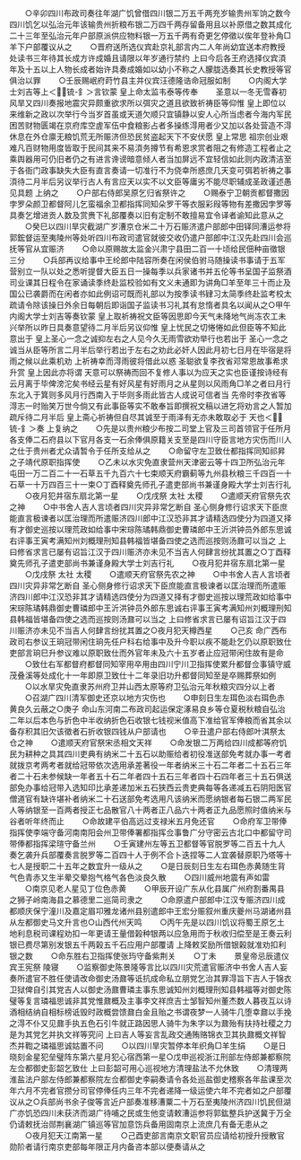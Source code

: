<!-- { "loadSidebar": true } -->
　　○辛卯四川布政司奏往年湖广饥曾借四川银二万五千两充岁输贵州军饷之数今四川饥乞以弘治元年该输贵州折粮布银二万四千两存留备用且以补原借之数其成化二十三年至弘治元年户部原派供应物料银一万五千两有奇更乞停徵以俟年登补角□羊下户部覆议从之
　　○晋府送所选仪宾赴京礼部言内二人年尚幼宜送本府教授处读书三年待其长成方许成婚且请限以年岁通行禁约  上曰今后各王府选择仪宾湏年及十五以上人物长成者始许具奏成婚如以幼小不称之人朦胧选奏其长史教授等官俱治以罪
　　○壬辰赐岷府莳竹县主并仪宾汪德隆诰命冠服如制
　　○内阁大学士刘吉等上＜锍-釒＞言钦蒙  皇上命太监韦泰等传奉
　　圣意以一冬无雪春初风旱又四川奏报地震灾异颇重欲求所以弭灾之道且欲致祈祷臣等仰惟  皇上即位以来维新之政以次举行今当岁首虽或天道欠顺只宜镇静以安人心所当虑者今海内军民困苦财物匮竭在京府库空虗军伍中食粮影占者多操练淂用者少又加以各处营造不淂休息在外仓廪无粮饥荒无所赈济但恐民贫盗起天下不安伏愿  皇上常思  祖宗创业艰难凡百财物用度皆取于民间其来不易湏务撙节有希恩求赏者阻之有修造工程者止之乘舆器用可仍旧者仍之有进言谗谤暗意倾人者当加屏远不宜轻信如此则内政清洁至于各衙门政事缺失大臣有直言奏请一切准行不为侥幸所惑庶几天变可弭若祈祷之事湏待二月半后另议举行古人有言应天以实不以文臣等庸劣不能尽职辅成圣政谨述愚见具题  上纳之
　　○户部右侍郎吴原乞归省祭许之
　　○赐泰宁卫朝贡都督撒因孛罗朵颜卫都督阿儿乞蛮福余卫都指挥同知朵罗干等衣服彩叚等物有差撒因孛罗等具奏乞增进贡人数及赏赉下礼部覆奏以旧有定制不敢擅易宜令译者谕知此意从之
　　○癸巳以四川旱灾截湖广岁漕京仓米二十万石赈济遣户部郎中田铎同漕运参将郭鋐督运至夷陵州等处听四川布政司遣官就彼交收仍遣户部郎中江汉先赴四川会巡抚等官从宜赈济
　　○命以原赐故太监金兴肃宁县田二百一十顷给民佃种亩徵银三分
　　○兵部再议给事中王纶郎中陆容所奏在闲侯伯驸马随操读书事请于五军营别立一队以处之悉听提督大臣五日一操每季以兵家诸书并五伦等书呈国子监祭酒司业课其日程令在家诵读季终赴监校验如有文义未通即为讲角□羊至年三十而止及国公已袭爵而在闲者亦如此例诏可既而礼部以为按季读书肄习太简季终赴监考校太疏请令除该操日外余日每朝后即诣国子监读书习礼其有怠惰者具名以闻从之○甲午内阁大学士刘吉等奏钦蒙  皇上取祈祷祝文臣等因思即今天气未降地气尚冻农工未兴举所以昨日具奏意望待二月半后另议仰惟  皇上忧民之切惓惓如此但臣等不知此意出于  皇上圣心一念之诚抑左右之人见今久无雨雪欲劝举行也若出于  圣心一念之诚当从臣等所言二月半后举行若出于左右之劝此必奸人因此月初七日月在毕宿是将雨之候以此乘机劝  上祈祷幸而淂雨彼将借此以惑  圣聪欲复李孜省邓常恩故事希求升赏  皇上因此亦将谓  天意可以祭祷而回不复修人事以为应天之实也臣谨按诗经有云月离于毕俾滂沱矣书经云星有好风星有好雨月之从星则以风雨角□羊之者曰月行东北入于箕则多风月行西南入于毕则多雨此皆古人成说可信者当  先帝时李孜省等淂志一时贻笑万世今倘又有此事臣等实不敢奉旨即撰祝文稿以进乞将劝言之人暂加疏斥待二月半后  皇上斋心祈祷但自尽其诚至于雨泽有无亦未敢取必于  天也＜锍-釒＞奏  上复纳之
　　○先是以贵州粮少布按二司堂上官及三司首领官于任所月各支俸二石府县以下官月各支一石余俸俱原籍关支至是四川守臣言地方灾伤而川人之仕于贵州者尤众请暂令于任所支给从之
　　○命留守左卫致仕都指挥同知祁昇之子靖代原职指挥使
　　○乙未以水灾免直隶营州天津密云等十四卫所弘治元年屯田一万二百二十一石草五千九百六十七束顺天府霸蓟等九州县秋粮三千四百一十石草一十万四百三十一束○丁酉释奠先师孔子遣吏部尚书兼谨身殿大学士刘吉行礼
　　○夜月犯井宿东扇北第一星
　　○戊戌祭  太社  太稷
　　○遣顺天府官祭先农之神
　　○中书舍人吉人言顷者四川灾异非常乞断自  圣心侧身修行诏求天下臣庶能直言极谏者以匡治理而所遣赈济四川郎中江汉恐非其才请精选四使分为四道又择有才御史巡按以理荒政如给事中宋琮陈璚韩鼎御史曹璘郎中王沂洪钟员外郎东思诚右评事王寅考满知州刘概理刑知县韩福皆堪备四使之选而巡按则汤鼐可以当之  上曰修省求言已屡有诏旨江汉于四川赈济亦未见不当吉人何肆言纷扰其置之○丁酉释奠先师孔子遣吏部尚书兼谨身殿大学士刘吉行礼
　　○夜月犯井宿东扇北第一星
　　○戊戌祭  太社  太稷
　　○遣顺天府官祭先农之神
　　○中书舍人吉人言顷者四川灾异非常乞断自  圣心侧身修行诏求天下臣庶能直言极谏者以匡治理而所遣赈济四川郎中江汉恐非其才请精选四使分为四道又择有才御史巡按以理荒政如给事中宋琮陈璚韩鼎御史曹璘郎中王沂洪钟员外郎东思诚右评事王寅考满知州刘概理刑知县韩福皆堪备四使之选而巡按则汤鼐可以当之  上曰修省求言已屡有诏旨江汉于四川赈济亦未见不当吉人何肆言纷扰其置之○夜月犯天樽西星
　　○己亥  命广西布政司右参议王珦冠带闲住珦先任户科右给事中及升今职以疾不能赴乞仍以原职致仕吏部言珦巳升参议难以原职致仕而外官年未及六十五岁者止应冠带闲住故有是命
　　○致仕右军都督府都督同知宰用卒用由四川宁川卫指挥使累升都督佥事镇守威茂叠溪等处成化十一年即原卫致仕十二年录旧功升都督同知至是卒赐葬祭如例
　　○以水旱灾免直隶苏州府卫并山西太原等府卫弘治元年秋粮灾四分以上者
　　○召湖广四川清军御史还京以地方灾伤也
　　○申刻日生左珥色淡右珥色赤黄良久云蔽之○庚子  命山东河南二布政司起运保定涿易良乡等仓夏税秋粮自弘治二年以后本色与折色中半收纳折色石收银七钱视米值高下准给官军俸粮而省其余以备存积其旧欠该徵者石折收银四钱从户部请也
　　○辛丑遣户部右侍郎叶淇祭太仓之神
　　○遣顺天府官祭宋丞相文天祥
　　○命发银二万两给四川成都等府饥民为耕种之具其四川吏典有纳米二十五石以助赈给者初役准送部免考就办事一考者就拨京考两考者就给冠带依次选用承差著役一年者纳米三十石二年者二十五石三年者二十石未参候缺一年者五十石二年者四十五石三年者四十石四年者三十五石俱送部免办事给冠带入选知印比承差递加米五石狭西云贵吏典每等各递减五石阴阳医官僧道官有缺许堪补者纳米二十石送部免考选用凡该纳米而愿纳银者每石银二两军民人等纳银至一百两者授正七品散官八十两者正八品六十两者正九品愿照时值纳米与谷者听年终而止
　　○命故建平伯高远过支禄米五月免还官
　　○命府军卫带俸指挥使李端守备河南南阳会州卫带俸署都指挥佥事鲁广分守密云古北口中都留守司带俸都指挥梁瑄守备兰州
　　○壬寅建州左等五卫都督等官脱罗等二百五十九人奏乞袭升兵部覆奏言脱罗等二百四十人于例不合卜迭捏等二人宜袭替原职乃塔等十七人是授职二十五年之数宜升一级从之
　　○是日辰刻日生左右珥色赤黄随生背气色青赤又生半晕交晕抱气格气各色淡良久散
　　○四川威州地震有声如雷
　　○南京见老人星见丁位色赤黄
　　○甲辰开设广东从化县属广州府割番禺县之狮子岭南海县之慕德里二巡简司隶之
　　○命原遣户部郎中江汉专赈济四川成都顺庆保宁潼川及嘉定眉卭雅龙诸州县别遣郎中王宏分赈叙州重庆夔州马湖诸州县从左都御史马文升言也○山西代州天鸣
　　○丙午先是以四川饥议将蜀王原乞土地利息税司课程劝扣一年更请王量借榖种银两以应急用而于秋收归偿至是王奏云利银已费尽第别发银五千两榖五千石应用户部覆请  上降敕奖励所借银榖就准劝扣利银之数
　　○命东胜右卫指挥使张玙守备紫荆关
　　○丁未
　　景皇帝忌辰遣仪宾王宪祭  陵寝
　　○监察御史陈景隆等言比以四川灾荒遣官赈济中书舍人吉人妄奏所遣官不胜任使请改命御史汤鼐等诋抗成命私立朋党乞治其罪淂旨下吉人于锦衣卫狱俾自引其党吉人以御史汤鼐曹璘主事东思诚知州刘概理刑知县韩福等对御史陈璧等复言璘福思诚非其党惟鼐概及主事李文祥庶吉士邹智知州董杰数人暮夜互以诗酒相结纳自相标榜诋毁时政概尝馈鼐白金且贻之书谓夜梦一人骑牛几堕幸鼐以手挽之淂不仆又见鼐手执五色石引牛就正路因思人骑牛为朱字以为鼐殆有扶持社稷之力是为其党乞并执文祥等究问  上曰吉人等妄言乱政交通贿赂锦衣卫其执鼐概文祥智杰并鞫之璘福思诚姑置不问
　　○以四川旱灾暂停本年织角□羊生绢
　　○是日晓刻金星犯垒璧阵东第六星月犯心宿西第一星○戊申巡视浙江刑部左侍郎兼都察院左佥都御史彭韶乞致仕  上曰彭韶可用心巡视地方清理盐法不允休致
　　○清理两淮盐法户部左侍郎兼都察院左佥都御史李嗣奏请令各处巡盐御史稽察各年盐课至次年六月不完者官攒分司官停俸任内三年不完者递降一级运使六年不完者如之户部覆议从之○兵部尚书余子俊等言近户部奏准移漕粟二十万石至夷陵州济四川饥民但湖广亦饥恐四川未获济而湖广待哺之民或生他变请敕漕运参将郭鈜整兵护送冀于万全仍请敕抚治郧荆襄湖广镇巡等官加意饬兵备用固南京上流庶几有备无患从之
　　○夜月犯天江南第一星
　　○己酉吏部言南京文职官员应请给初授升授散官勋阶者请行南京吏部每年限正月内备咨本部以便奏请从之
